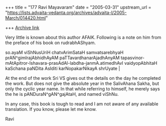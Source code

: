 +++
title = "177 Ravi Mayavaram"
date = "2005-03-31"
upstream_url = "https://lists.advaita-vedanta.org/archives/advaita-l/2005-March/014420.html"

+++
[Archive link](https://lists.advaita-vedanta.org/archives/advaita-l/2005-March/014420.html)


Very little is known about this author AFAIK. Following is a note on him
from the preface of his book on rudrabhAShyam.

so.ayaM viShNusUriH chatvArimSataH samvatsarebhyaH
prAN^gimIrajAbhidhAyAM paTTavardhanarAjadhAnyAM
tapasvinor-mAtApitror-Ishavara-prasAdAl-labdha-janmA.atimedhAvI
vaidyopAbhitaH kaSchana paNDita AsIditi karNopakarNikayA shrUyate |

At the end of the work Sri VS gives out the details on the day he
completed the work. But does not give the absolute year in the 
SalivAhana Sakha, but only  the cyclic year name. In that while 
referring to himself, he merely says  the he is pANDuraN^gAN^gajAtaH, 
and named viShNu.

In any case, this book is tough to read and I am not aware of any
available translation. If you know, please let me know.


Ravi




